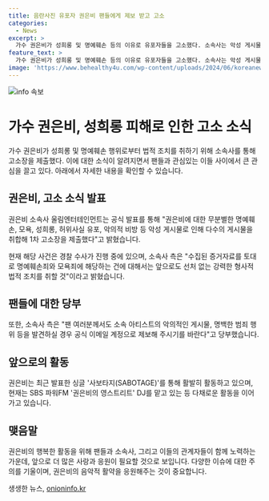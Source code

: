 ```yaml
---
title: 음란사진 유포자 권은비 팬들에게 제보 받고 고소
categories:
  - News
excerpt: >
  가수 권은비가 성희롱 및 명예훼손 등의 이유로 유포자들을 고소했다. 소속사는 악성 게시물을 제출한 자들에 대해 법적 조치를 취할 예정이며, 앞으로도 아티스트의 보호를 위해 적극적인 모니터링을 실시할 것을 공표했다. 팬들 역시 악성 게시물을 발견 시 공식 이메일을 통해 제보할 것을 당부받았으며, 최근 발표한 싱글과 라디오 DJ 활동으로 활발한 활동을 이어가고 있다.
feature_text: >
  가수 권은비가 성희롱 및 명예훼손 등의 이유로 유포자들을 고소했다. 소속사는 악성 게시물을 제출한 자들에 대해 법적 조치를 취할 예정이며, 앞으로도 아티스트의 보호를 위해 적극적인 모니터링을 실시할 것을 공표했다. 팬들 역시 악성 게시물을 발견 시 공식 이메일을 통해 제보할 것을 당부받았으며, 최근 발표한 싱글과 라디오 DJ 활동으로 활발한 활동을 이어가고 있다.
image: 'https://www.behealthy4u.com/wp-content/uploads/2024/06/koreanews.jpg'
---
```


<p><img src="https://www.behealthy4u.com/wp-content/uploads/2024/06/koreanews.jpg" alt="info 속보" /></p>

<h1>가수 권은비, 성희롱 피해로 인한 고소 소식</h1>

<p data-ke-size="size16">가수 권은비가 성희롱 및 명예훼손 행위로부터 법적 조치를 취하기 위해 소속사를 통해 고소장을 제출했다. 이에 대한 소식이 알려지면서 팬들과 관심있는 이들 사이에서 큰 관심을 끌고 있다. 아래에서 자세한 내용을 확인할 수 있습니다.</p>

<h2>권은비, 고소 소식 발표</h2>

<p>권은비 소속사 울림엔터테인먼트는 공식 발표를 통해 "권은비에 대한 무분별한 명예훼손, 모욕, 성희롱, 허위사실 유포, 악의적 비방 등 악성 게시물로 인해 다수의 게시물을 취합해 1차 고소장을 제출했다"고 밝혔습니다.</p>

<p>현재 해당 사건은 경찰 수사가 진행 중에 있으며, 소속사 측은 "수집된 증거자료를 토대로 명예훼손죄와 모욕죄에 해당하는 건에 대해서는 앞으로도 선처 없는 강력한 형사적 법적 조치를 취할 것"이라고 밝혔습니다.</p>

<h2>팬들에 대한 당부</h2>

<p>또한, 소속사 측은 "팬 여러분께서도 소속 아티스트의 악의적인 게시물, 명백한 범죄 행위 등을 발견하실 경우 공식 이메일 계정으로 제보해 주시기를 바란다"고 당부했습니다.</p>

<h2>앞으로의 활동</h2>

<p>권은비는 최근 발표한 싱글 '사보타지(SABOTAGE)'를 통해 활발히 활동하고 있으며, 현재는 SBS 파워FM '권은비의 영스트리트' DJ를 맡고 있는 등 다채로운 활동을 이어가고 있습니다.</p>

<h2>맺음말</h2>

<p>권은비의 행복한 활동을 위해 팬들과 소속사, 그리고 이들의 관계자들이 함께 노력하는 가운데, 앞으로 더 많은 사랑과 응원이 필요할 것으로 보입니다. 다양한 이슈에 대한 주의를 기울이며, 권은비의 음악적 활약을 응원해주는 것이 중요합니다.</p>
생생한 뉴스, <a href="https://onioninfo.kr" rel="dofollow">onioninfo.kr</a>


